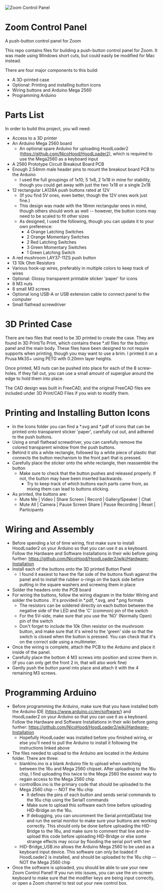 ![Zoom Control Panel](https://github.com/ellie-long/Zoom-Control-Panel/blob/main/Photos/ControlPanel.jpg?raw=true)
# Zoom Control Panel
 A push-button control panel for Zoom
 
 This repo contains files for building a push-button control panel for Zoom. It was made using Windows short cuts, but could easily be modified for Mac instead. 
 
 There are four major components to this build:
 * A 3D-printed case
 * Optional: Printing and installing button icons
 * Wiring buttons and Arduino Mega 2560
 * Programming Arduino
 
# Parts List
 In order to build this project, you will need:
 * Access to a 3D printer
 * An Arduino Mega 2560 board
   * An optional spare Arduino for uploading HoodLoader2 (https://github.com/NicoHood/HoodLoader2), which is required to use the Mega2560 as a keyboard input 
 * A 2560 Prototype Circuit Breakout Board PCB
 * Enough 2.54mm male header pins to mount the breakout board PCB to the Arduino
   * I used the full groupings of 1x10, 5 1x8, 2 1x18 in mine for stability, though you could get away with just the two 1x18 or a single 2x18
 * 12 rectangular LA128A push buttons rated at 12V
   * (If you find 5V ones, even better, though the 12V ones work just fine.) 
   * This design was made with the 16mm rectangular ones in mind, though others should work as well -- however, the button icons may need to be scaled to fit other sizes
   * As designed, I used the following, though you can update it to your own preference:
     * 4 Orange Latching Switches
     * 2 Orange Momentary Switches
     * 2 Red Latching Switches
     * 3 Green Momentary Switches
     * 1 Green Latching Switch
 * A red mushroom LAY37-11ZS push button
 * 13 10k Ohm Resistors
 * Various hook-up wires, preferably in multiple colors to keep track of wires
 * Optional: Glossy transparent printable sticker 'paper' for icons
 * 8 M3 nuts
 * 8 small M3 screws
 * Optional long USB-A or USB extension cable to connect panel to the computer
 * Small flathead screwdriver
     
 
# 3D Printed Case
 There are two files that need to be 3D printed to create the case. They are found in 3D Print/To Print, which contains these \*.stl files for the button panel and the main body.
 These files have been designed to not require supports when printing, though you may want to use a brim. I printed it on a Prusa Mk3S+ using PETG with 0.20mm layer heights.
 
 Once printed, M3 nuts can be pushed into place for each of the 8 screw-holes. If they fall out, you can use a small amount of superglue around the edge to hold them into place.
 
 The CAD design was built in FreeCAD, and the original FreeCAD files are included under 3D Print/CAD Files if you wish to modify them.

# Printing and Installing Button Icons
 * In the Icons folder you can find a \*.svg and \*.pdf of icons that can be printed onto transparent sticker 'paper', carefully cut out, and adhered to the push buttons.
 * Using a small flathead screwdriver, you can carefully remove the colored transparent window from the push buttons. 
 * Behind it sits a white rectangle, followed by a white piece of plastic that connects the button mechanism to the front part that is pressed. 
 * Carefully place the sticker onto the white rectangle, then reassemble the button
   * Make sure to check that the button pushes and released properly. If not, the button may have been inserted backwards. 
     * Try to keep track of which buttons each parts came from, as mixing them can lead to buttons sticking.
 * As printed, the buttons are:
   * Mute Me | Video | Share Screen | Record | Gallery/Speaker | Chat
   * Mute All | Camera | Pause Screen Share | Pause Recording | Reset | Participants

# Wiring and Assembly
* Before spending a lot of time wiring, first make sure to install HoodLoader2 on your Arduino so that you can use it as a keyboard. Follow the Hardware and Software Installations in their wiki before going further: https://github.com/NicoHood/HoodLoader2/wiki/Hardware-Installation
* Install each of the buttons onto the 3D printed Button Panel
  * I found it easiest to have the flat side of the buttons flush against the panel and to install the rubber o-rings on the back side before putting in the square washers and screwing them in place
* Solder the headers onto the PCB board
* For wiring the buttons, follow the wiring diagram in the folder Wiring and solder the buttons . It's provided in \*.pdf, \*.svg, and \*.png formats
  * The resistors can be soldered directly on each button between the negative side of the LED and the 'C' (common) pin of the switch
  * For the 5V-side, make sure that you use the 'NO' (Normally Open) pin of the switch
  * Don't forget to include the 10k Ohm resistor on the mushroom button, and make sure that it's wired to the 'green' side so that the switch is closed when the button is pressed. You can check that it's on the correct side using a multimeter.
* Once the wiring is complete, attach the PCB to the Arduino and place it inside of the panel. 
* Carefully place the bottom 4 M3 screws into position and screw them in. (if you can only get the front 2 in, that will also work fine)
* Gently push the button panel into place and attach it with the 4 remaining M3 screws. 

# Programming Arduino
* Before programming the Arduino, make sure that you have installed both the Arduino IDE (https://www.arduino.cc/en/software/) and HoodLoader2 on your Arduino so that you can use it as a keyboard. Follow the Hardware and Software Installations in their wiki before going further: https://github.com/NicoHood/HoodLoader2/wiki/Hardware-Installation
  * Hopefully HoodLoader was installed before you finished wiring, or else you'll need to pull the Arduino to install it following the instructions linked above
* The files needed to upload to the Arduino are located in the Arduino folder. There are three:
  * blankIno.ino is a blank Arduino file to upload when switching between the 16u and Mega 2560 chipset. After uploading to the 16u chip, I find uploading this twice to the Mega 2560 the easiest way to regain access to the Mega 2560 chip
  * controlBox.ino is the primary code that should be uploaded to the Mega 2560 chip -- NOT the 16u chip
    * It defines the pins of each button and sends serial commands to the 16u chip using the Serial1 commands
    * Make sure to upload this software each time before uploading HID-Bridge on the 16u.
    * If debugging, you can uncomment the Serial.print(allData) line and run the serial monitor to make sure your buttons are working correctly. This should only be done before uploading the HID-Bridge to the 16u, and make sure to comment that line and re-upload this code before uploading HID-Bridge or else some strange effects may occur by flooding the serial port with text
  * HID-Bridge_USB.ino allows the Arduino Mega 2560 to be used as a keyboard input device. This software can only be loaded if HoodLoader2 is installed, and should be uploaded to the 16u chip -- NOT the Mega 2560 chip
* Once the software is uploaded, you should be able to use your new Zoom Control Panel! If you run into issues, you can use the on-screen keyboard to make sure that the modifier keys are being input correctly, or open a Zoom channel to test out your new control box.
